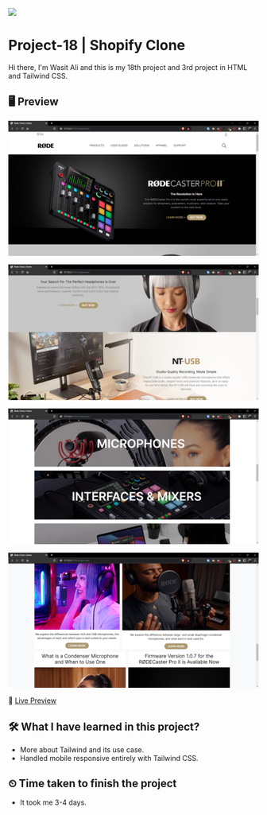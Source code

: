 ![](https://img.shields.io/badge/Technologies%20Used-HTML--TAILWIND%20CSS-brightgreen)

# Project-18 | Shopify Clone

Hi there,
I'm Wasit Ali and this is my 18th project and 3rd project in HTML and Tailwind CSS.

## 🖥 Preview

![](./assets/preview-1.png)

![](./assets/preview-2.png)

![](./assets/preview-3.png)

![](./assets/preview-4.png)

🚀 [Live Preview](https://fanciful-gingersnap-8b38e8.netlify.app/)

## 🛠️ What I have learned in this project?

- More about Tailwind and its use case.
- Handled mobile responsive entirely with Tailwind CSS.

## ⏲ Time taken to finish the project

- It took me 3-4 days.
